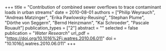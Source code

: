 +++
title = "Contribution of combined sewer overflows to trace contaminant loads in urban streams"
date = 2010-08-01
authors = ["Philip Weyrauch", "Andreas Matzinger", "Erika Pawlowsky-Reusing", "Stephan Plume", "Dörthe von Seggern", "Bernd Heinzmann", "Kai Schroeder", "Pascale Rouault"]
publication_types = ["2"]
abstract = ""
selected = false
publication = "*Water Research*"
url_pdf = "https://doi.org/10.1016%2Fj.watres.2010.06.011"
doi = "10.1016/j.watres.2010.06.011"
+++

